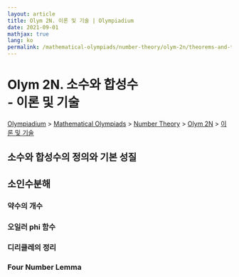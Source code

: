 ```yaml
---
layout: article
title: Olym 2N. 이론 및 기술 | Olympiadium
date: 2021-09-01
mathjax: true
lang: ko
permalink: /mathematical-olympiads/number-theory/olym-2n/theorems-and-techniques/
---
```

# Olym 2N. 소수와 합성수 <br> <ssup> - 이론 및 기술</ssup>

<a href="{{ site.homeurl }}">Olympiadium</a> > <a href="{{ site.homeurl }}mathematical-olympiads/">Mathematical Olympiads</a> > <a href="{{ site.homeurl }}mathematical-olympiads/number-theory/">Number Theory</a> > <a href="{{ site.homeurl }}mathematical-olympiads/number-theory/olym-2n/">Olym 2N</a> > <a href="{{ site.homeurl }}mathematical-olympiads/number-theory/olym-2n/theorems-and-techniques/">이론 및 기술</a>

## 소수와 합성수의 정의와 기본 성질

## 소인수분해

### 약수의 개수

### 오일러 phi 함수

### 디리클레의 정리

### Four Number Lemma
